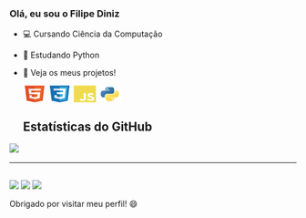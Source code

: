 ### Olá, eu sou o Filipe Diniz

- 💻 Cursando Ciência da Computação
- 🌱 Estudando Python
- 👀 Veja os meus projetos!


  <div class:"icons">
    <img align="center" alt="Filipe-HTML" height="30" width="40" src="https://raw.githubusercontent.com/devicons/devicon/master/icons/html5/html5-original.svg">
    <img align="center" alt="Filipe-CSS" height="30" width="40" src="https://raw.githubusercontent.com/devicons/devicon/master/icons/css3/css3-original.svg">
    <img align="center" alt="Filipe-Js" height="30" width="40" src="https://raw.githubusercontent.com/devicons/devicon/master/icons/javascript/javascript-plain.svg">
    <img align="center" alt="Filipe-Python" height="30" width="40" src="https://raw.githubusercontent.com/devicons/devicon/master/icons/python/python-original.svg">
  </div>

  ## Estatísticas do GitHub
<div>
  <a href="https://github.com/DevDinizS">
    <img height="180em" src="https://github-readme-stats.vercel.app/api/top-langs/?username=DevDinizS&layout=compact&langs_count=16&theme=onedark"/>
  </a>
</div>

---

  ##

  
  <div class:"sociais">
    <a href="https://instagram.com/flp_diniz" target="_blank"><img src="https://img.shields.io/badge/-Instagram-%23E4405F?style=for-the-badge&logo=instagram&logoColor=black" target="_blank"></a>
    <a href = "mailto:filipe.rj53@gmail.com"><img src="https://img.shields.io/badge/-Gmail-%23333?style=for-the-badge&logo=gmail&logoColor=black" target="_blank"></a>
    <a href="https://linkedin.com/in/filipe-diniz53" target="_blank"><img src="https://img.shields.io/badge/-LinkedIn-%230077B5?style=for-the-badge&logo=linkedin&logoColor=black" target="_blank"></a>
  </div>

  Obrigado por visitar meu perfil! 😄

